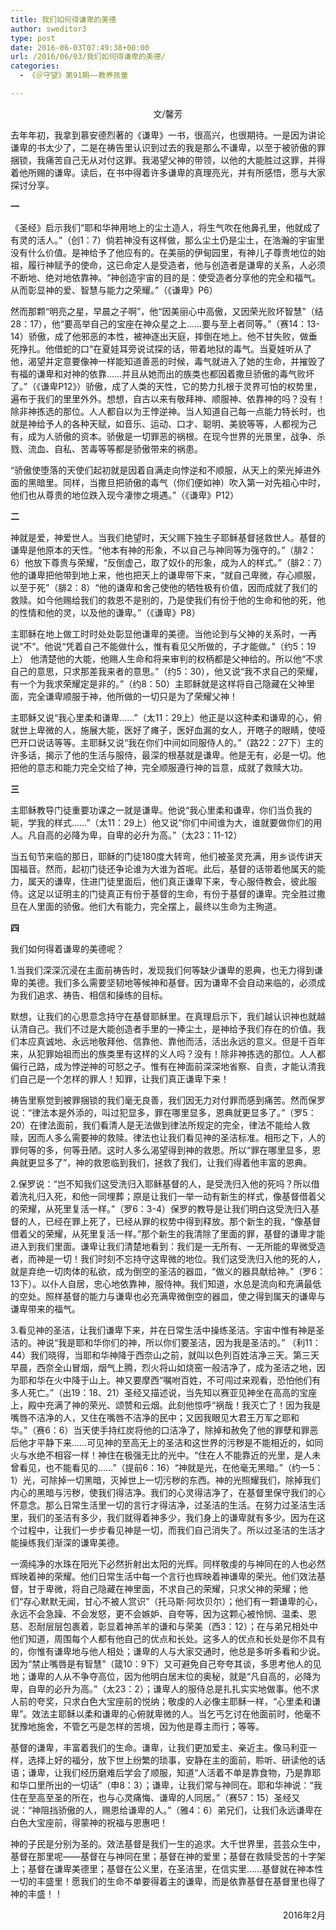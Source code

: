 ```yaml
---
title: 我们如何得谦卑的美德
author: sweditor3
type: post
date: 2016-06-03T07:49:38+00:00
url: /2016/06/03/我们如何得谦卑的美德/
categories:
  - 《＠守望》第91期——教养孩童

---
```

<p style="text-align: center;">
  文/馨芳
</p>

去年年初，我拿到慕安德烈著的《谦卑》一书，很高兴，也很期待。一是因为讲论谦卑的书太少了，二是在祷告里认识到过去的我是那么不谦卑，以至于被骄傲的罪捆锁，我痛苦自己无从对付这罪。我渴望父神的带领，以他的大能胜过这罪，并得着他所赐的谦卑。读后，在书中得着许多谦卑的真理亮光，并有所感悟，愿与大家探讨分享。 

**一** 

《圣经》启示我们&ldquo;耶和华神用地上的尘土造人，将生气吹在他鼻孔里，他就成了有灵的活人。&rdquo;（创1：7）倘若神没有这样做，那么尘土仍是尘土，在浩瀚的宇宙里没有什么价值。是神给予了他应有的。在美丽的伊甸园里，有神儿子尊贵地位的始祖，履行神赋予的使命，这已命定人是受造者，他与创造者是谦卑的关系，人必须不断地、绝对地依靠神。&ldquo;神创造宇宙的目的是：使受造者分享他的完全和福气。从而彰显神的爱、智慧与能力之荣耀。&rdquo;（《谦卑》P6） 

然而那颗&ldquo;明亮之星，早晨之子啊&rdquo;，他&ldquo;因美丽心中高傲，又因荣光败坏智慧&rdquo;（结28：17），他&ldquo;要高举自己的宝座在神众星之上&hellip;&hellip;要与至上者同等。&rdquo;（赛14：13-14）骄傲，成了他邪恶的本性，被神逐出天庭，摔倒在地上。他不甘失败，做垂死挣扎。他借蛇的口&ldquo;在夏娃耳旁说试探的话，带着地狱的毒气。当夏娃听从了他，渴望并定意要像神一样能知道善恶的时候，毒气就进入了她的生命，并摧毁了有福的谦卑和对神的依靠&hellip;&hellip;并且从她而出的族类也都因着撒旦骄傲的毒气败坏了。&rdquo;（《谦卑P12》）骄傲，成了人类的天性，它的势力扎根于灵界可怕的权势里，遍布于我们的里里外外。想想，自古以来有敬拜神、顺服神、依靠神的吗？没有！除非神拣选的那位。人人都自以为王悖逆神。当人知道自己每一点能力特长时，也就是神给予人的各种天赋，如音乐、运动、口才、聪明、美貌等等，人都视为己有，成为人骄傲的资本。骄傲是一切罪恶的祸根。在现今世界的光景里，战争、杀戮、流血、自私、苦毒等等都是骄傲带来的祸患。 

&ldquo;骄傲使堕落的天使们起初就是因着自满走向悖逆和不顺服，从天上的荣光掉进外面的黑暗里。同样，当撒旦把骄傲的毒气（你们便如神）吹入第一对先祖心中时，他们也从尊贵的地位跌入现今凄惨之境遇。&rdquo;（《谦卑》P12） 

**二** 

神就是爱，神爱世人。当我们绝望时，天父赐下独生子耶稣基督拯救世人。基督的谦卑是他原本的天性。&ldquo;他本有神的形象，不以自己与神同等为强夺的。&rdquo;（腓2：6）他放下尊贵与荣耀，&ldquo;反倒虚己，取了奴仆的形象，成为人的样式。&rdquo;（腓2：7）他的谦卑把他带到地上来，他也把天上的谦卑带下来，&ldquo;就自己卑微，存心顺服，以至于死&rdquo;（腓2：8）&ldquo;他的谦卑和舍己使他的牺牲极有价值，因而成就了我们的救赎。如今他赐给我们的救恩不是别的，乃是使我们有份于他的生命和他的死，他的性情和他的灵，以及他的谦卑。&rdquo;（《谦卑》P8） 

主耶稣在地上做工时时处处彰显他谦卑的美德。当他论到与父神的关系时，一再说&ldquo;不&rdquo;。他说&ldquo;凭着自己不能做什么，惟有看见父所做的，子才能做。&rdquo;（约5：19上） 他清楚他的大能，他赐人生命和将来审判的权柄都是父神给的。所以他&ldquo;不求自己的意思，只求那差我来者的意思。&rdquo;（约5：30），他又说&ldquo;我不求自己的荣耀，有一个为我求荣耀定是非的。&rdquo;（约8：50）主耶稣就是这样将自己隐藏在父神里面，完全谦卑顺服于神，他所做的一切只是为了荣耀父神！ 

主耶稣又说&ldquo;我心里柔和谦卑&hellip;&hellip;&rdquo;（太11：29上）他正是以这种柔和谦卑的心，俯就世上卑微的人，施展大能，医好了瘫子，医好血漏的女人，开瞎子的眼睛，使哑巴开口说话等等。主耶稣又说&ldquo;我在你们中间如同服侍人的。&rdquo;（路22：27下）主的许多话，揭示了他的生活与服侍，最深的根基就是谦卑。他是无有，必是一切。他把他的意志和能力完全交给了神，完全顺服遵行神的旨意，成就了救赎大功。 

**三** 

主耶稣教导门徒重要功课之一就是谦卑。他说&ldquo;我心里柔和谦卑，你们当负我的轭，学我的样式&hellip;&hellip;&rdquo;（太11：29上）他又说&ldquo;你们中间谁为大，谁就要做你们的用人。凡自高的必降为卑，自卑的必升为高。&rdquo;（太23：11-12） 

当五旬节来临的那日，耶稣的门徒180度大转弯，他们被圣灵充满，用乡谈传讲天国福音。然而，起初门徒还争论谁为大谁为首呢。此后，基督的话带着他属天的能力，属天的谦卑，住进门徒里面后，他们真正谦卑下来，专心服侍教会，彼此服侍。这足以证明主的门徒真正有份于基督的生命，有份于基督的谦卑。完全胜过撒旦在人里面的骄傲。他们大有能力，完全摆上，最终以生命为主殉道。 

**四** 

我们如何得着谦卑的美德呢？ 

1.当我们深深沉浸在主面前祷告时，发现我们何等缺少谦卑的恩典，也无力得到谦卑的美德。我们多么需要坚韧地等候神和基督。因为谦卑不会自动来临的，必须成为我们追求、祷告、相信和操练的目标。 

默想，让我们的心思意念持守在基督耶稣里。在真理启示下，我们越认识神也就越认清自己。我们不过是大能创造者手里的一捧尘土，是神给予我们存在的价值。我们本应真诚地、永远地敬拜他、信靠他、靠他而活，活出永远的意义。但是千百年来，从犯罪始祖而出的族类里有这样的义人吗？没有！除非神拣选的那位。人人都偏行己路，成为悖逆神的可怒之子。惟有在神面前深深地省察、自责，才能认清我们自己是一个怎样的罪人！知罪，让我们真正谦卑下来！ 

祷告里察觉到被罪捆锁的我们毫无良善，我们因无力对付罪而感到痛苦。然而保罗说：&ldquo;律法本是外添的，叫过犯显多，罪在哪里显多，恩典就更显多了。&rdquo;（罗5：20）在律法面前，我们看清人是无法做到律法所规定的完全，律法不能给人救赎，因而人多么需要神的救赎。律法也让我们看见神的圣洁标准。相形之下，人的罪何等的多，何等丑陋。这时人多么渴望得到神的救恩。所以&ldquo;罪在哪里显多，恩典就更显多了&rdquo;，神的救恩临到我们，拯救了我们，让我们得着他丰富的恩典。 

2.保罗说：&ldquo;岂不知我们这受洗归入耶稣基督的人，是受洗归入他的死吗？所以借着洗礼归入死，和他一同埋葬；原是让我们一举一动有新生的样式，像基督借着父的荣耀，从死里复活一样。&rdquo;（罗6：3-4）保罗的教导是让我们明白这受洗归入基督的人，已经在罪上死了，已经从罪的权势中得到释放。那个新生的我，&ldquo;像基督借着父的荣耀，从死里复活一样。&rdquo;那个新生的我清除了里面的罪，基督的谦卑才能进入到我们里面。谦卑让我们清楚地看到：我们是一无所有、一无所能的卑微受造者，而神是一切！我们时刻不忘持守这卑微的地位。我们这受洗归入他的死的人，就是弃绝一切肉体的私欲，成为倒空的圣洁的器皿，&ldquo;做义的器具献给神。&rdquo;（罗6：13下）。以仆人自居，忠心地依靠神，服侍神。我们知道，水总是流向和充满最低的空处。照样基督的能力与谦卑也必充满卑微倒空的器皿，使之得到属天的谦卑与谦卑带来的福气。 

3.看见神的圣洁，让我们谦卑下来，并在日常生活中操练圣洁。宇宙中惟有神是圣洁的。神说&ldquo;我是耶和华你们的神，所以你们要圣洁，因为我是圣洁的。&rdquo; （利11：44）我们晓得，当耶和华神降于西奈山之前，就叫以色列百姓洁净三天。第三天早晨，西奈全山冒烟，烟气上腾，烈火将山如烧窑一般洁净了，成为圣洁之地，因为耶和华在火中降于山上。神又要摩西&ldquo;嘱咐百姓，不可闯过来观看，恐怕他们有多人死亡。&rdquo;（出19：18、21）圣经又描述说，当先知以赛亚见神坐在高高的宝座上，殿中充满了神的荣光、颂赞和云烟。此刻他惊呼&ldquo;祸哉！我灭亡了！因为我是嘴唇不洁净的人，又住在嘴唇不洁净的民中；又因我眼见大君王万军之耶和华。&rdquo;（赛6：6）当天使手持红炭将他的口洁净了，除掉和赦免了他的罪孽和罪恶后他才平静下来&hellip;&hellip;可见神的至高无上的圣洁和这世界的污秽是不能相近的，如同火与水绝不相容一样！神住在极强无比的光中。&ldquo;住在人不能靠近的光里，是人未曾看见，也不能看见的&hellip;&hellip;&rdquo;（提前6：16）&ldquo;神就是光，在他毫无黑暗。&rdquo;（约一5：1）光，可除掉一切黑暗，灭掉世上一切污秽的东西。神的光照耀我们，除掉我们内心的黑暗与污秽，使我们得洁净。我们的心灵得洁净了，在基督里保守我们的心怀意念。那么日常生活里一切的言行才得洁净，过圣洁的生活。在努力过圣洁生活里，我们的圣洁有多少，我们就得着神多少，我们身上的谦卑就有多少。因为在这个过程中，让我们一步步看见神是一切，而我们自己消失了。所以过圣洁的生活才能操练我们渐深的谦卑美德。 

一滴纯净的水珠在阳光下必然折射出太阳的光辉。同样敬虔的与神同在的人也必然辉映着神的荣耀。他们日常生活中每一个言行也辉映着神谦卑的荣光。他们效法基督，甘于卑微，将自己隐藏在神里面，不求自己的荣耀，只求父神的荣耀；他们&ldquo;存心默默无闻，甘心不被人赏识&rdquo;（托马斯&middot;阿坎贝尔）；他们有一颗谦卑的心，永远不会急躁、不会发怒，更不会嫉妒、自夸等，因为这颗心被怜悯、温柔、恩慈、忍耐层层包裹着，彰显着神羔羊的谦和与荣美（西3：12）；在与弟兄相处中他们知道，周围每个人都有他自己的优点和长处。这多人的优点和长处是你不具有的，你惟有谦卑地与他人相处；谦卑的人与大家交通时，他总是多听多看和少说。因为&ldquo;禁止嘴唇是有智慧&rdquo;（箴10：9下）又可避免自己夸夸其谈，多思考他人的见地；谦卑的人从不争夺高位，因为他明白居末位的奥秘，就是&ldquo;凡自高的，必降为卑，自卑的必升为高。&rdquo;（太23：2）；谦卑人的服侍总是扎扎实实地做事。他不求人前的夸奖，只求白色大宝座前的悦纳；敬虔的人必像主耶稣一样，&ldquo;心里柔和谦卑&rdquo;。效法主耶稣以柔和谦卑的心俯就卑微的人。当乞丐乞讨在他面前时，他毫不犹豫地施舍，不管乞丐是怎样的苦境，因为他是尊主而行；等等。 

基督的谦卑，丰富着我们的生命。谦卑，让我们更加爱主、亲近主。像马利亚一样，选择上好的福分，放下世上纷繁的琐事，安静在主的面前，聆听、研读他的话语；谦卑，让我们经历磨难后学会了顺服，知道&ldquo;人活着不单是靠食物，乃是靠耶和华口里所出的一切话&rdquo;（申8：3）；谦卑，让我们常与神同在。耶和华神说：&ldquo;我住在至高至圣的所在，也与心灵痛悔、谦卑的人同居。&rdquo;（赛57：15）圣经又说：&ldquo;神阻挡骄傲的人，赐恩给谦卑的人。&rdquo;（雅4：6）弟兄们，让我们永远谦卑在白色大宝座前，得蒙神的祝福与恩惠吧！ 

神的子民是分别为圣的。效法基督是我们一生的追求。大千世界里，芸芸众生中，基督在那里呢&mdash;&mdash;基督在与神同在里；基督在神的爱里；基督在救赎受苦的十字架上；基督在谦卑美德里；基督在公义里，在圣洁里，在信实里&hellip;&hellip;基督就在神本性一切的丰盛里！愿我们的生命不单要得着主的谦卑，而是依靠基督在基督里也得了神的丰盛！！ 

<p style="text-align: right;">
  2016年2月<br /> &nbsp;
</p>